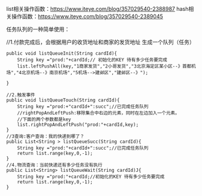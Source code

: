 list相关操作函数：https://www.iteye.com/blog/357029540-2388987
hash相关操作函数：https://www.iteye.com/blog/357029540-2389045 

任务队列的一种简单使用：


  
  //1.付款完成后，会根据用户的收货地址和商家的发货地址 生成一个队列（任务）
  
    public void listQueueInit(String cardId){
        String key ="prod:"+cardId;// 初始化的KEY 待有多少任务要完成
        list.leftPushAll(key,"1商家发货","2小哥发货","3北京海定区某小区--》首都机场","4北京机场--》南京机场","5机场-->建邺区","建邺区--》");

    }

    //2.触发事件
    public void listQueueTouch(String cardId){
        String key ="prod:+"cardId+":succ";//已完成任务队列
        //rightPopAndLeftPush:移除集合中右边的元素，同时在左边加入一个元素。
        //下面的两个参数都是key
        list.rightPopAndLeftPush("prod:"+cardId,key);
    }
    //3查询:客户查询：我的快递到哪了？
    public List<String > listQueueSucc(String cardId){
        String key ="prod:"+cardId+":succ";//已完成任务队列
        return list.range(key,0,-1);
    }
    //4.物流查询：当前快递还有多少任务没有执行
    public List<String> listQueueWait(String cardId)J{
        String key ="prod:"+cardId;//初始化的KEY 待有多少任务要完成
        return list.range(key,0,-1);
    }
